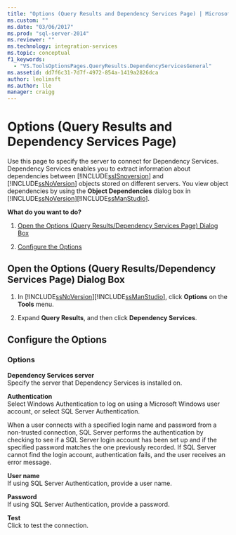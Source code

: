 ```yaml
---
title: "Options (Query Results and Dependency Services Page) | Microsoft Docs"
ms.custom: ""
ms.date: "03/06/2017"
ms.prod: "sql-server-2014"
ms.reviewer: ""
ms.technology: integration-services
ms.topic: conceptual
f1_keywords: 
  - "VS.ToolsOptionsPages.QueryResults.DependencyServicesGeneral"
ms.assetid: dd7f6c31-7d7f-4972-854a-1419a2826dca
author: leolimsft
ms.author: lle
manager: craigg
---
```

# Options (Query Results and Dependency Services Page)
  Use this page to specify the server to connect for Dependency Services. Dependency Services enables you to extract information about dependencies between [!INCLUDE[ssISnoversion](../includes/ssisnoversion-md.md)] and [!INCLUDE[ssNoVersion](../includes/ssnoversion-md.md)] objects stored on different servers. You view object dependencies by using the **Object Dependencies** dialog box in [!INCLUDE[ssNoVersion](../includes/ssnoversion-md.md)][!INCLUDE[ssManStudio](../includes/ssmanstudio-md.md)].  
  
 **What do you want to do?**  
  
1.  [Open the Options (Query Results/Dependency Services Page) Dialog Box](#open_dialog)  
  
2.  [Configure the Options](#options)  
  
##  <a name="open_dialog"></a> Open the Options (Query Results/Dependency Services Page) Dialog Box  
  
1.  In [!INCLUDE[ssNoVersion](../includes/ssnoversion-md.md)][!INCLUDE[ssManStudio](../includes/ssmanstudio-md.md)], click **Options** on the **Tools** menu.  
  
2.  Expand **Query Results**, and then click **Dependency Services**.  
  
##  <a name="options"></a> Configure the Options  
  
### Options  
 **Dependency Services server**  
 Specify the server that Dependency Services is installed on.  
  
 **Authentication**  
 Select Windows Authentication to log on using a Microsoft Windows user account, or select SQL Server Authentication.  
  
 When a user connects with a specified login name and password from a non-trusted connection, SQL Server performs the authentication by checking to see if a SQL Server login account has been set up and if the specified password matches the one previously recorded. If SQL Server cannot find the login account, authentication fails, and the user receives an error message.  
  
 **User name**  
 If using SQL Server Authentication, provide a user name.  
  
 **Password**  
 If using SQL Server Authentication, provide a password.  
  
 **Test**  
 Click to test the connection.
